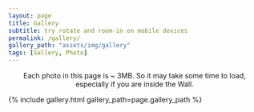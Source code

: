 ```yaml
---
layout: page
title: Gallery
subtitle: try rotate and room-in on mobile devices
permalink: /gallery/
gallery_path: "assets/img/gallery"
tags: [Gallery, Photo]
---
```


<p style="text-align: center;">
Each photo in this page is ~ 3MB. So it may take some time to load, especially if you are inside the Wall. 
</p>

{% include gallery.html gallery_path=page.gallery_path %}
